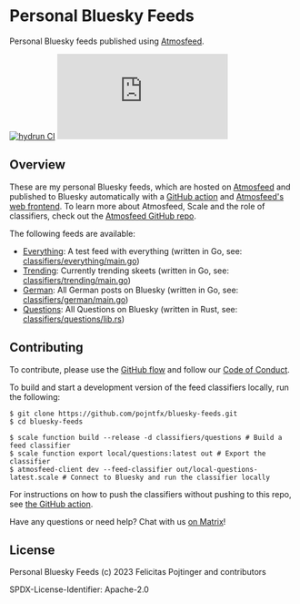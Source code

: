 # Personal Bluesky Feeds

Personal Bluesky feeds published using [Atmosfeed](https://github.com/pojntfx/atmosfeed).

[![hydrun CI](https://github.com/pojntfx/bluesky-feeds/actions/workflows/hydrun.yaml/badge.svg)](https://github.com/pojntfx/bluesky-feeds/actions/workflows/hydrun.yaml)
[![Matrix](https://img.shields.io/matrix/atmosfeed:matrix.org)](https://matrix.to/#/#atmosfeed:matrix.org?via=matrix.org)

## Overview

These are my personal Bluesky feeds, which are hosted on [Atmosfeed](https://atmosfeed.p8.lu/) and published to Bluesky automatically with a [GitHub action](./.github/workflows/hydrun.yaml) and [Atmosfeed's web frontend](https://atmosfeed.p8.lu/). To learn more about Atmosfeed, Scale and the role of classifiers, check out the [Atmosfeed GitHub repo](https://github.com/pojntfx/atmosfeed).

The following feeds are available:

- [Everything](https://bsky.app/profile/did:plc:jr5pspcicy5er44le6gdklnr/feed/everything): A test feed with everything (written in Go, see: [classifiers/everything/main.go](./classifiers/everything/main.go))
- [Trending](https://bsky.app/profile/did:plc:jr5pspcicy5er44le6gdklnr/feed/trending): Currently trending skeets (written in Go, see: [classifiers/trending/main.go](./classifiers/trending/main.go))
- [German](https://bsky.app/profile/did:plc:jr5pspcicy5er44le6gdklnr/feed/german): All German posts on Bluesky (written in Go, see: [classifiers/german/main.go](./classifiers/german/main.go))
- [Questions](https://bsky.app/profile/did:plc:jr5pspcicy5er44le6gdklnr/feed/questions): All Questions on Bluesky (written in Rust, see: [classifiers/questions/lib.rs](./classifiers/questions/lib.rs))

## Contributing

To contribute, please use the [GitHub flow](https://guides.github.com/introduction/flow/) and follow our [Code of Conduct](./CODE_OF_CONDUCT.md).

To build and start a development version of the feed classifiers locally, run the following:

```shell
$ git clone https://github.com/pojntfx/bluesky-feeds.git
$ cd bluesky-feeds

$ scale function build --release -d classifiers/questions # Build a feed classifier
$ scale function export local/questions:latest out # Export the classifier
$ atmosfeed-client dev --feed-classifier out/local-questions-latest.scale # Connect to Bluesky and run the classifier locally
```

For instructions on how to push the classifiers without pushing to this repo, see [the GitHub action](./.github/workflows/hydrun.yaml).

Have any questions or need help? Chat with us [on Matrix](https://matrix.to/#/#atmosfeed:matrix.org?via=matrix.org)!

## License

Personal Bluesky Feeds (c) 2023 Felicitas Pojtinger and contributors

SPDX-License-Identifier: Apache-2.0
